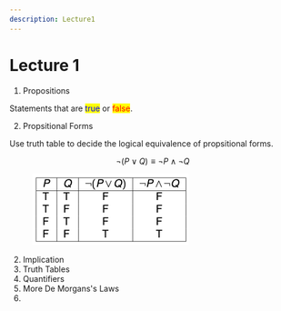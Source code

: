 ```yaml
---
description: Lecture1
---
```


# Lecture 1

1. Propositions

Statements that are <mark style="color:blue;">true</mark> or <mark style="color:red;">false</mark>.

2. Propsitional Forms

Use truth table to decide the logical equivalence of propsitional forms.

$$\lnot (P \lor Q) \equiv \lnot P \land \lnot Q$$

<figure><img src=".gitbook/assets/截屏2025-03-27 23.18.25.png" alt="" width="275"><figcaption></figcaption></figure>

2. Implication
3. Truth Tables
4. Quantifiers
5. More De Morgans's Laws
6.



